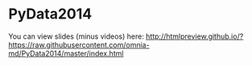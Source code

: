 PyData2014
==========

You can view slides (minus videos) here:
http://htmlpreview.github.io/?https://raw.githubusercontent.com/omnia-md/PyData2014/master/index.html
